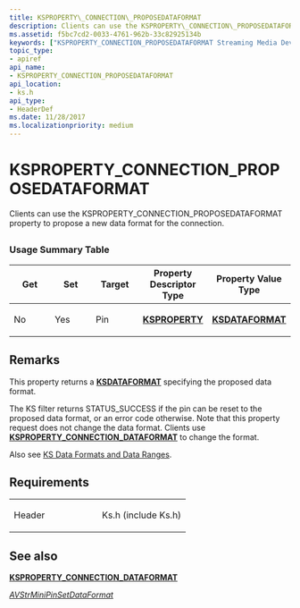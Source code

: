 ```yaml
---
title: KSPROPERTY\_CONNECTION\_PROPOSEDATAFORMAT
description: Clients can use the KSPROPERTY\_CONNECTION\_PROPOSEDATAFORMAT property to propose a new data format for the connection.
ms.assetid: f5bc7cd2-0033-4761-962b-33c82925134b
keywords: ["KSPROPERTY_CONNECTION_PROPOSEDATAFORMAT Streaming Media Devices"]
topic_type:
- apiref
api_name:
- KSPROPERTY_CONNECTION_PROPOSEDATAFORMAT
api_location:
- ks.h
api_type:
- HeaderDef
ms.date: 11/28/2017
ms.localizationpriority: medium
---
```


# KSPROPERTY\_CONNECTION\_PROPOSEDATAFORMAT


Clients can use the KSPROPERTY\_CONNECTION\_PROPOSEDATAFORMAT property to propose a new data format for the connection.

## <span id="ddk_ksproperty_connection_proposedataformat_ks"></span><span id="DDK_KSPROPERTY_CONNECTION_PROPOSEDATAFORMAT_KS"></span>


### Usage Summary Table

<table>
<colgroup>
<col width="20%" />
<col width="20%" />
<col width="20%" />
<col width="20%" />
<col width="20%" />
</colgroup>
<thead>
<tr class="header">
<th>Get</th>
<th>Set</th>
<th>Target</th>
<th>Property Descriptor Type</th>
<th>Property Value Type</th>
</tr>
</thead>
<tbody>
<tr class="odd">
<td><p>No</p></td>
<td><p>Yes</p></td>
<td><p>Pin</p></td>
<td><p><a href="/windows-hardware/drivers/ddi/ks/ns-ks-ksidentifier" data-raw-source="[&lt;strong&gt;KSPROPERTY&lt;/strong&gt;](/windows-hardware/drivers/ddi/ks/ns-ks-ksidentifier)"><strong>KSPROPERTY</strong></a></p></td>
<td><p><a href="/windows-hardware/drivers/ddi/ks/ns-ks-ksdataformat" data-raw-source="[&lt;strong&gt;KSDATAFORMAT&lt;/strong&gt;](/windows-hardware/drivers/ddi/ks/ns-ks-ksdataformat)"><strong>KSDATAFORMAT</strong></a></p></td>
</tr>
</tbody>
</table>

 

Remarks
-------

This property returns a [**KSDATAFORMAT**](/windows-hardware/drivers/ddi/ks/ns-ks-ksdataformat) specifying the proposed data format.

The KS filter returns STATUS\_SUCCESS if the pin can be reset to the proposed data format, or an error code otherwise. Note that this property request does not change the data format. Clients use [**KSPROPERTY\_CONNECTION\_DATAFORMAT**](ksproperty-connection-dataformat.md) to change the format.

Also see [KS Data Formats and Data Ranges](./ks-data-formats-and-data-ranges.md).

Requirements
------------

<table>
<colgroup>
<col width="50%" />
<col width="50%" />
</colgroup>
<tbody>
<tr class="odd">
<td><p>Header</p></td>
<td>Ks.h (include Ks.h)</td>
</tr>
</tbody>
</table>

## See also


[**KSPROPERTY\_CONNECTION\_DATAFORMAT**](ksproperty-connection-dataformat.md)

[*AVStrMiniPinSetDataFormat*](/windows-hardware/drivers/ddi/ks/nc-ks-pfnkspinsetdataformat)

